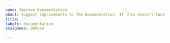 ```yaml
---
name: Improve Documentation
about: Suggest improvements to the Documentation. If this doesn’t look right.
title: ''
labels: documentation
assignees: dohooo

---
```




